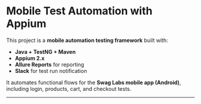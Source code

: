 # Mobile Test Automation with Appium

This project is a **mobile automation testing framework** built with:
- **Java + TestNG + Maven**
- **Appium 2.x**
- **Allure Reports** for reporting
- **Slack** for test run notification


It automates functional flows for the **Swag Labs mobile app (Android)**, including login, products, cart, and checkout tests.

---

